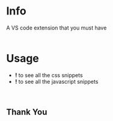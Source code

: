 # Info

A VS code extension that you must have
<br />
<br />

# Usage

- **!** to see all the css snippets
- **!** to see all the javascript snippets

<br />

## Thank You
